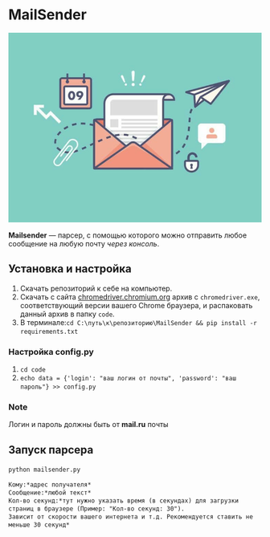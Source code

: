# MailSender
![Alt-picture](image/photo_2021-12-01_17-01-54.jpg)

**Mailsender** — парсер, с помощью которого можно
отправить любое сообщение на любую почту *через консоль*.
## Установка и настройка
1. Скачать репозиторий к себе на компьютер.
2. Скачать с сайта [chromedriver.chromium.org](https://chromedriver.chromium.org/) архив с `chromedriver.exe`, 
соответствующий версии вашего Chrome браузера, и распаковать данный архив в папку `code`.
3. В терминале:`cd C:\путь\к\репозиторию\MailSender && pip install -r requirements.txt`
### Настройка config.py
1. `cd code` 
2. `echo data = {'login': "ваш логин от почты", 'password': "ваш пароль"} >> config.py`
### Note
Логин и пароль должны быть от **mail.ru** почты
## Запуск парсера
`python mailsender.py`
```
Кому:*адрес получателя*
Сообщение:*любой текст*
Кол-во секунд:*тут нужно указать время (в секундах) для загрузки страниц в браузере (Пример: "Кол-во секунд: 30").
Зависит от скорости вашего интернета и т.д. Рекомендуется ставить не меньше 30 секунд*
```

